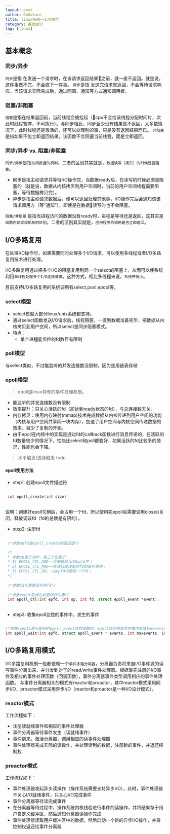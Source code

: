 ```yaml
---
layout: post
author: GoSaturn
title: linux系统——I/O模型
category: 基础知识
tag: [linux]
---
```

## 基本概念

### 同步/异步

`同步`是指 在发送一个请求时，在该请求返回结果之前，就一直不返回。就是说，这件事做不完，不会做下一件事。
`异步`是指 发送完请求就返回，不会等待请求响应。当该请求实际完成后，通过回调、通知等方式通知调用者。

### 阻塞/非阻塞
`阻塞`是指在结果返回前，当前线程会被挂起（cpu不会给该线程分配时间片，次此时线程暂停，不可执行）。与同步相比，同步至少没有结果就不返回，大多数情况下，此时线程还是激活的，还可以处理别的事，只是没有返回结果而已。
`非阻塞`是指如果不能立即返回结果，该函数不会阻塞当前线程，而是立即返回。

### 同步/异步 vs. 阻塞/非阻塞
`同步/异步`是指`访问数据的机制`，二者的区别其实就是，`数据读写（拷贝）的时候是否阻塞`。

 - 同步是指主动请求并等待I/O操作完，当数据ready后，在读写的时候必须是阻塞的（就是说，数据从内核拷贝到用户空间时，当前的用户空间线程需要阻塞，等待数据拷贝完）。
 - 异步是指主动请求数据后，便可以返回处理其他事，I/O操作完后会通知该该请求调用方（等“通知”），即使是在数据读写时也不会阻塞。
 

`阻塞/非阻塞` 是指当进程访问的数据没有ready时，进程是等待还是返回，这其实是`函数内部实现机制的区别`。二者的区别其实就是，`应用程序的调用是否立即返回`。


## I/O多路复用
在处理I/O操作时，如果需要同时处理多个I/O请求，可以使用多线程或者I/O多路复用技术进行处理。


I/O多路复用通过把多个I/O的阻塞复用到同一个select的阻塞上，从而可以使系统利用`单线程处理多个I/O连接请求`。这种方式，相比多线程来说，`系统开销小`。


目前支持I/O多路复用的系统调用有select,pool,epool等。

### select模型

 - select模型大部分linux/unix系统都支持。
 - 通过select函数发送I/O请求后，线程阻塞，一直到数据准备完毕，把数据从内核拷贝到用户空间，所以select是同步阻塞模式。
 - 特点：
	 - 单个进程能监控的fd数目有限制

### poll模型
与select类似，不过能监听的并发连接数没限制，因为是用链表存储
### epoll模型

>epoll是linux特有的事件处理机制。

 -  能监听的并发连接数没有限制
 - 效率提升：只关心活跃的fd（即达到ready状态的fd），与总连接数无关。
 - 内存拷贝：使用内存映射(mmap)技术完成数据从内核传递到用户空间的功能（内核与用户空间共享同一块内存），加速了用户空间与内核空间传递数据的效率，减少了复制的开销。
 - 由于epoll在内核中的实现是通过fd的callback函数进行消息传递的，在活跃的fd数量较少的情况下，性能比select和poll都要好，如果活跃的fd比较多的情况，性能也会下降。

>水平触发/边缘触发 todo

#### epoll使用方法

 - step1:  创建epoll文件描述符


```c
 
 int epoll_create(int size)
 
```
 
 说明：创建好epoll句柄后，会占用一个fd，所以使用完epoll后需要调用close()关闭，释放调该fd（fd的总数是有限的）。
 
 
 -  step2: 注册fd

 
```c
 
 /*参数epfd是epoll_create的返回值*/

 /*
 * 参数op表示动作，用三个宏表示：
 * 1) EPOLL_CTL_ADD——注册新的fd到epfd中；
 * 2) EPOLL_CTL_MOD——修改已经注册的fd的监听事件；
 * 3) EPOLL_CTL_DEL：从epfd中删除一个fd；
 */
 
 /*参数fd代表要监听的fd*/
 
 /*参数event告诉内核要做什么事*/ 
 int epoll_ctl(int epfd, int op, int fd, struct epoll_event *event);
 
```

 - step3: 收集epoll监控的事件中，发生的事件
 

```c

/*参数events是分配好的epoll_event结构体数组，epoll将会把发生的事件赋值到events数组中*/
int epoll_wait(int epfd, struct epoll_event * events, int maxevents, int timeout);

```

## I/O多路复用模式

I/O多路复用机制一般都依赖一个`事件多路分离器`，分离器负责将来自I/O事件源的读写事件分离出来，并分发到对于的read/write事件处理器。根据事先注册的I/O事件及相应的事件处理函数（回调函数），事件分离器事件类型调用相应的事件处理函数。
与事件分离器相关的模式有reactor和proactor，其中reactor模式采用同步I/O，proactor模式采用异步I/O（reactor和proactor是一种I/O设计模式）。

### reactor模式

工作流程如下：

 - 注册读就绪事件和相应的事件处理器
 - 事件分离器等待事件发生（读就绪事件）
 - 事件到来，激活分离器，调用相应的读事件处理器
 - 事件处理器完成实际的读操作，并处理读到的数据，注册新的事件，并返还控制权


### proactor模式

工作流程如下：

 - 事件处理器发起异步读操作（操作系统需要支持异步I/O），此时，事件处理器不关心I/O就绪事件，只关心I/O完成事件
 - 事件分离器等待读完成事件
 - 在分离器等待过程中，操作系统内核线程进行事件的读操作，并将结果存于用户自定义缓冲区，然后通知分离器读操作完成
 - 事件处理器读取用户缓冲区中的数据，然后启动一个新的异步I/O操作，并将控制权返还给事件分离器




